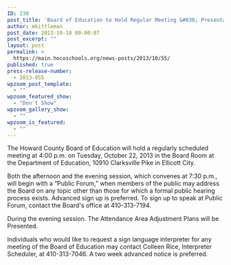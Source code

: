 ```yaml
---
ID: 230
post_title: 'Board of Education to Hold Regular Meeting &#038; Presentation of The Attendance Area Adjustment Plans'
author: mkittleman
post_date: 2013-10-10 00:00:07
post_excerpt: ""
layout: post
permalink: >
  https://main.hocoschools.org/news-posts/2013/10/55/
published: true
press-release-number:
  - 2013-055
wpzoom_post_template:
  - ""
wpzoom_featured_show:
  - "Don't Show"
wpzoom_gallery_show:
  - ""
wpzoom_is_featured:
  - ""
---
```

The Howard County Board of Education will hold a regularly scheduled meeting at 4:00 p.m. on Tuesday, October 22, 2013 in the Board Room at the Department of Education, 10910 Clarksville Pike in Ellicott City.

Both the afternoon and the evening session, which convenes at 7:30 p.m., will begin with a “Public Forum,” when members of the public may address the Board on any topic other than those for which a formal public hearing process exists. Advanced sign up is preferred. To sign up to speak at Public Forum, contact the Board's office at 410-313-7194.

During the evening session. The Attendance Area Adjustment Plans will be Presented.

Individuals who would like to request a sign language interpreter for any meeting of the Board of Education may contact Colleen Rice, Interpreter Scheduler, at 410-313-7046. A two week advanced notice is preferred.